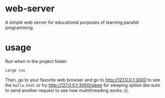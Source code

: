 # web-server
A simple web server for educational purposes of learning parallel programming. 

# usage

Run when in the project folder
```bash
cargo run
```

Then, go to your favorite web browser and go to http://127.0.0.1:3000 to see the `hello.html` or try http://127.0.0.1:3000/sleep for sleeping option (be sure to send another request to see how multithreading works :)).

